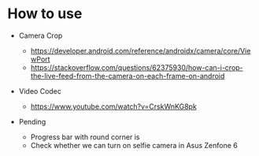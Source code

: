 # How to use

- Camera Crop
  - https://developer.android.com/reference/androidx/camera/core/ViewPort
  - https://stackoverflow.com/questions/62375930/how-can-i-crop-the-live-feed-from-the-camera-on-each-frame-on-android
  
- Video Codec
  - https://www.youtube.com/watch?v=CrskWnKG8pk
  
- Pending
  - Progress bar with round corner is
  - Check whether we can turn on selfie camera in Asus Zenfone 6 
 